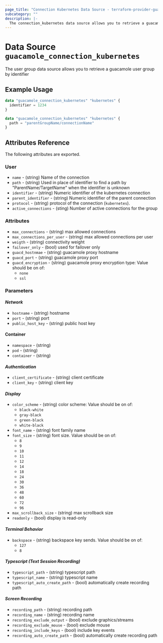 ```yaml
---
page_title: "Connection Kubernetes Data Source - terraform-provider-guacamole"
subcategory: ""
description: |-
  The connection_kubernetes data source allows you to retrieve a guacamole kubernetes connection details by identifier or path
---
```


# Data Source `guacamole_connection_kubernetes`

The user group data source allows you to retrieve a guacamole user group by identifier

## Example Usage

```terraform
data "guacamole_connection_kubernetes" "kubernetes" {
  identifier = 1234
}
```

```terraform
data "guacamole_connection_kubernetes" "kubernetes" {
  path = "parentGroupName/connectionName"
}
```

## Attributes Reference

The following attributes are exported.

### User

- `name` -  (string) Name of the connection
- `path` -  (string) Used in place of identifier to find a path by "ParentName/TargetName" when the identifier is unknown
- `identifier` -  (string) Numeric identifier of the kubernetes connection
- `parent_identifier` -  (string) Numeric identifier of the parent connection
- `protocol` -  (string) protocol of the connection (`kubernetes`).
- `active_connections` - (sting) Number of active connections for the group


### Attributes

- `max_connections` - (string) max allowed connections
- `max_connections_per_user` - (string) max allowed connections per user
- `weigth` - (string) connectivity weight
- `failover_only` - (bool) used for failover only
- `guacd_hostnmae` - (string) guacamole proxy hostname
- `guacd_port` - (string) guacamole proxy port
- `guacd_encryption` - (string) guacamole proxy encryption type:  Value should be on of:
  - `none`
  - `ssl`

### Parameters

#### *Network*
- `hostname` - (string) hostname
- `port` - (string) port
- `public_host_key` - (string) public host key
#### Container
- `namespace` - (string)
- `pod` - (string)
- `container` - (string)
#### *Authentication*
- `client_certificate` - (string) client certificate
- `client_key` - (string) client key
#### *Display*
- `color_scheme` - (string) color scheme: Value should be on of:
  - `black-white`
  - `gray-black`
  - `green-black`
  - `white-black`
- `font_name` - (string) font family name
- `font_size` - (string) font size. Value should be on of:
  - `8`
  - `9`
  - `10`
  - `11`
  - `12`
  - `14`
  - `18`
  - `24`
  - `30`
  - `36`
  - `48`
  - `60`
  - `72`
  - `96`
- `max_scrollback_size` - (string) max scrollback size
- `readonly` - (bool) display is read-only
#### *Terminal Behavior*
- `backspace` - (string) backspace key sends.  Value should be on of:
  - `127`
  - `8`
#### *Typescript (Text Session Recording)*
- `typescript_path` - (string) typescript path
- `typescript_name` - (string) typescript name
- `typescript_auto_create_path` - (bool) automatically create recording path
#### *Screen Recording*
- `recording_path` - (string) recording path
- `recording_name` - (string) recording name
- `recording_exclude_output` - (bool) exclude graphics/streams
- `recording_exclude_mouse` - (bool) exclude mouse
- `recording_include_keys` - (bool) include key events
- `recording_auto_create_path` - (bool) automatically create recording path
